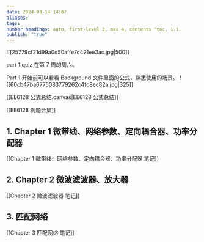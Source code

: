 ```yaml
---
date: 2024-08-14 14:07
aliases: 
tags: 
number headings: auto, first-level 2, max 4, contents ^toc, 1.1.
publish: "true"
---
```

![[25779cf21d99a0d50affe7c421ee3ac.jpg|500]]

part 1 quiz 在第 7 周的周六。

Part 1 开始前可以看看 Background 文件里面的公式，熟悉使用的场景。
![[60cb47ba6775083779262c4fc8ec82a.jpg|325]]

[[EE6128 公式总结.canvas|EE6128 公式总结]]

[[EE6128 例题合集]]

## 1. Chapter 1 微带线、网络参数、定向耦合器、功率分配器

[[Chapter 1 微带线、网络参数、定向耦合器、功率分配器 笔记]]

## 2. Chapter 2 微波滤波器、放大器

[[Chapter 2 微波滤波器 笔记]]

## 3. 匹配网络

[[Chapter 3 匹配网络 笔记]]
